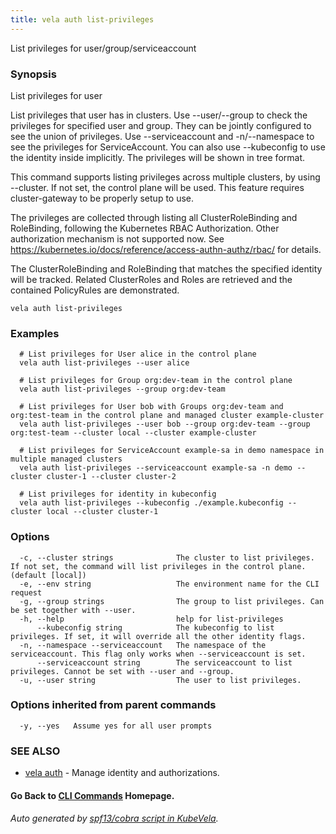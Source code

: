 ```yaml
---
title: vela auth list-privileges
---
```


List privileges for user/group/serviceaccount

### Synopsis

List privileges for user

 List privileges that user has in clusters. Use --user/--group to check the privileges for specified user and group. They can be jointly configured to see the union of privileges. Use --serviceaccount and -n/--namespace to see the privileges for ServiceAccount. You can also use --kubeconfig to use the identity inside implicitly. The privileges will be shown in tree format.

 This command supports listing privileges across multiple clusters, by using --cluster. If not set, the control plane will be used. This feature requires cluster-gateway to be properly setup to use.

 The privileges are collected through listing all ClusterRoleBinding and RoleBinding, following the Kubernetes RBAC Authorization. Other authorization mechanism is not supported now. See https://kubernetes.io/docs/reference/access-authn-authz/rbac/ for details.

 The ClusterRoleBinding and RoleBinding that matches the specified identity will be tracked. Related ClusterRoles and Roles are retrieved and the contained PolicyRules are demonstrated.

```
vela auth list-privileges
```

### Examples

```
  # List privileges for User alice in the control plane
  vela auth list-privileges --user alice
  
  # List privileges for Group org:dev-team in the control plane
  vela auth list-privileges --group org:dev-team
  
  # List privileges for User bob with Groups org:dev-team and org:test-team in the control plane and managed cluster example-cluster
  vela auth list-privileges --user bob --group org:dev-team --group org:test-team --cluster local --cluster example-cluster
  
  # List privileges for ServiceAccount example-sa in demo namespace in multiple managed clusters
  vela auth list-privileges --serviceaccount example-sa -n demo --cluster cluster-1 --cluster cluster-2
  
  # List privileges for identity in kubeconfig
  vela auth list-privileges --kubeconfig ./example.kubeconfig --cluster local --cluster cluster-1
```

### Options

```
  -c, --cluster strings              The cluster to list privileges. If not set, the command will list privileges in the control plane. (default [local])
  -e, --env string                   The environment name for the CLI request
  -g, --group strings                The group to list privileges. Can be set together with --user.
  -h, --help                         help for list-privileges
      --kubeconfig string            The kubeconfig to list privileges. If set, it will override all the other identity flags.
  -n, --namespace --serviceaccount   The namespace of the serviceaccount. This flag only works when --serviceaccount is set.
      --serviceaccount string        The serviceaccount to list privileges. Cannot be set with --user and --group.
  -u, --user string                  The user to list privileges.
```

### Options inherited from parent commands

```
  -y, --yes   Assume yes for all user prompts
```

### SEE ALSO

* [vela auth](vela_auth)	 - Manage identity and authorizations.

#### Go Back to [CLI Commands](vela) Homepage.


###### Auto generated by [spf13/cobra script in KubeVela](https://github.com/kubevela/kubevela/tree/master/hack/docgen).
